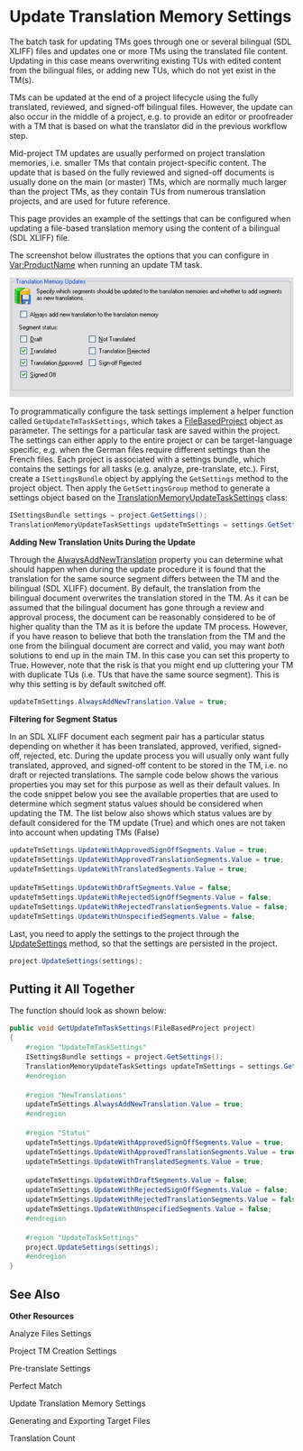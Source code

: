Update Translation Memory Settings
==

The batch task for updating TMs goes through one or several bilingual (SDL XLIFF) files and updates one or more TMs using the translated file content. Updating in this case means overwriting existing TUs with edited content from the bilingual files, or adding new TUs, which do not yet exist in the TM(s).

TMs can be updated at the end of a project lifecycle using the fully translated, reviewed, and signed-off bilingual files. However, the update can also occur in the middle of a project, e.g. to provide an editor or proofreader with a TM that is based on what the translator did in the previous workflow step.

Mid-project TM updates are usually performed on project translation memories, i.e. smaller TMs that contain project-specific content. The update that is based on the fully reviewed and signed-off documents is usually done on the main (or master) TMs, which are normally much larger than the project TMs, as they contain TUs from numerous translation projects, and are used for future reference.

This page provides an example of the settings that can be configured when updating a file-based translation memory using the content of a bilingual (SDL XLIFF) file.

The screenshot below illustrates the options that you can configure in <Var:ProductName> when running an update TM task.

![ProjectApiUpdateTmSettings](images/ProjectApiUpdateTmSettings.jpg)


To programmatically configure the task settings implement a helper function called ```GetUpdateTmTaskSettings```, which takes a [FileBasedProject]() object as parameter. The settings for a particular task are saved within the project. The settings can either apply to the entire project or can be target-language specific, e.g. when the German files require different settings than the French files. Each project is associated with a settings bundle, which contains the settings for all tasks (e.g. analyze, pre-translate, etc.). First, create a ```ISettingsBundle``` object by applying the ```GetSettings``` method to the project object. Then apply the ```GetSettingsGroup``` method to generate a settings object based on the [TranslationMemoryUpdateTaskSettings]() class:

```CS
ISettingsBundle settings = project.GetSettings();
TranslationMemoryUpdateTaskSettings updateTmSettings = settings.GetSettingsGroup<TranslationMemoryUpdateTaskSettings>();
```

**Adding New Translation Units During the Update**

Through the [AlwaysAddNewTranslation]() property you can determine what should happen when during the update procedure it is found that the translation for the same source segment differs between the TM and the bilingual (SDL XLIFF) document. By default, the translation from the bilingual document overwrites the translation stored in the TM. As it can be assumed that the bilingual document has gone through a review and approval process, the document can be reasonably considered to be of higher quality than the TM as it is before the update TM process. However, if you have reason to believe that both the translation from the TM and the one from the bilingual document are correct and valid, you may want *both* solutions to end up in the main TM. In this case you can set this property to True. However, note that the risk is that you might end up cluttering your TM with duplicate TUs (i.e. TUs that have the same source segment). This is why this setting is by default switched off.

```CS
updateTmSettings.AlwaysAddNewTranslation.Value = true;
```

**Filtering for Segment Status**

In an SDL XLIFF document each segment pair has a particular status depending on whether it has been translated, approved, verified, signed-off, rejected, etc. During the update process you will usually only want fully translated, approved, and signed-off content to be stored in the TM, i.e. no draft or rejected translations. The sample code below shows the various properties you may set for this purpose as well as their default values. In the code snippet below you see the available properties that are used to determine which segment status values should be considered when updating the TM. The list below also shows which status values are by default considered for the TM update (True) and which ones are not taken into account when updating TMs (False)

```CS
updateTmSettings.UpdateWithApprovedSignOffSegments.Value = true;
updateTmSettings.UpdateWithApprovedTranslationSegments.Value = true;
updateTmSettings.UpdateWithTranslatedSegments.Value = true;

updateTmSettings.UpdateWithDraftSegments.Value = false;
updateTmSettings.UpdateWithRejectedSignOffSegments.Value = false;
updateTmSettings.UpdateWithRejectedTranslationSegments.Value = false;
updateTmSettings.UpdateWithUnspecifiedSegments.Value = false;
```


Last, you need to apply the settings to the project through the [UpdateSettings]() method, so that the settings are persisted in the project.

```CS
project.UpdateSettings(settings);
```

Putting it All Together
--

The function should look as shown below:

```CS
public void GetUpdateTmTaskSettings(FileBasedProject project)
{
    #region "UpdateTmTaskSettings"
    ISettingsBundle settings = project.GetSettings();
    TranslationMemoryUpdateTaskSettings updateTmSettings = settings.GetSettingsGroup<TranslationMemoryUpdateTaskSettings>();
    #endregion

    #region "NewTranslations"
    updateTmSettings.AlwaysAddNewTranslation.Value = true;
    #endregion

    #region "Status"
    updateTmSettings.UpdateWithApprovedSignOffSegments.Value = true;
    updateTmSettings.UpdateWithApprovedTranslationSegments.Value = true;
    updateTmSettings.UpdateWithTranslatedSegments.Value = true;

    updateTmSettings.UpdateWithDraftSegments.Value = false;
    updateTmSettings.UpdateWithRejectedSignOffSegments.Value = false;
    updateTmSettings.UpdateWithRejectedTranslationSegments.Value = false;
    updateTmSettings.UpdateWithUnspecifiedSegments.Value = false;
    #endregion

    #region "UpdateTaskSettings"
    project.UpdateSettings(settings);
    #endregion
}
```

See Also
--

**Other Resources**

Analyze Files Settings

Project TM Creation Settings

Pre-translate Settings

Perfect Match

Update Translation Memory Settings

Generating and Exporting Target Files

Translation Count
